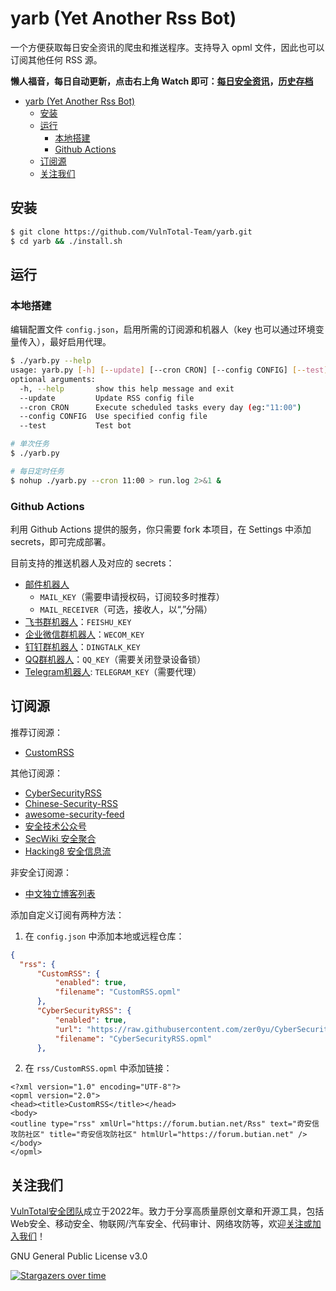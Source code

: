 # yarb (Yet Another Rss Bot)

一个方便获取每日安全资讯的爬虫和推送程序。支持导入 opml 文件，因此也可以订阅其他任何 RSS 源。

**懒人福音，每日自动更新，点击右上角 Watch 即可：[每日安全资讯](./today.md)，[历史存档](./archive)**

- [yarb (Yet Another Rss Bot)](#yarb-yet-another-rss-bot)
  - [安装](#安装)
  - [运行](#运行)
    - [本地搭建](#本地搭建)
    - [Github Actions](#github-actions)
  - [订阅源](#订阅源)
  - [关注我们](#关注我们)

## 安装

```sh
$ git clone https://github.com/VulnTotal-Team/yarb.git
$ cd yarb && ./install.sh
```

## 运行

### 本地搭建

编辑配置文件 `config.json`，启用所需的订阅源和机器人（key 也可以通过环境变量传入），最好启用代理。

```sh
$ ./yarb.py --help                            
usage: yarb.py [-h] [--update] [--cron CRON] [--config CONFIG] [--test]
optional arguments:
  -h, --help       show this help message and exit
  --update         Update RSS config file
  --cron CRON      Execute scheduled tasks every day (eg:"11:00")
  --config CONFIG  Use specified config file
  --test           Test bot

# 单次任务
$ ./yarb.py

# 每日定时任务
$ nohup ./yarb.py --cron 11:00 > run.log 2>&1 &
```

### Github Actions

利用 Github Actions 提供的服务，你只需要 fork 本项目，在 Settings 中添加 secrets，即可完成部署。

目前支持的推送机器人及对应的 secrets：

- [邮件机器人](https://service.mail.qq.com/cgi-bin/help?subtype=1&&id=28&&no=1001256)
  - `MAIL_KEY`（需要申请授权码，订阅较多时推荐）
  - `MAIL_RECEIVER`（可选，接收人，以“,”分隔）
- [飞书群机器人](https://open.feishu.cn/document/ukTMukTMukTM/ucTM5YjL3ETO24yNxkjN)：`FEISHU_KEY`
- [企业微信群机器人](https://developer.work.weixin.qq.com/document/path/91770)：`WECOM_KEY`
- [钉钉群机器人](https://open.dingtalk.com/document/robots/custom-robot-access)：`DINGTALK_KEY`
- [QQ群机器人](https://github.com/Mrs4s/go-cqhttp)：`QQ_KEY`（需要关闭登录设备锁）
- [Telegram机器人](https://core.telegram.org/bots/api): `TELEGRAM_KEY`（需要代理）

## 订阅源

推荐订阅源：

- [CustomRSS](rss/CustomRSS.opml)

其他订阅源：

- [CyberSecurityRSS](https://github.com/zer0yu/CyberSecurityRSS)
- [Chinese-Security-RSS](https://github.com/zhengjim/Chinese-Security-RSS)
- [awesome-security-feed](https://github.com/mrtouch93/awesome-security-feed)
- [安全技术公众号](https://github.com/ttttmr/wechat2rss)
- [SecWiki 安全聚合](https://www.sec-wiki.com/opml/index)
- [Hacking8 安全信息流](https://i.hacking8.com/)

非安全订阅源：

- [中文独立博客列表](https://github.com/timqian/chinese-independent-blogs)

添加自定义订阅有两种方法：

1. 在 `config.json` 中添加本地或远程仓库：

```json
{
  "rss": {
      "CustomRSS": {
          "enabled": true,
          "filename": "CustomRSS.opml"
      },
      "CyberSecurityRSS": {
          "enabled": true,
          "url": "https://raw.githubusercontent.com/zer0yu/CyberSecurityRSS/master/CyberSecurityRSS.opml",
          "filename": "CyberSecurityRSS.opml"
      },
```

2. 在 `rss/CustomRSS.opml` 中添加链接：

```opml
<?xml version="1.0" encoding="UTF-8"?>
<opml version="2.0">
<head><title>CustomRSS</title></head>
<body>
<outline type="rss" xmlUrl="https://forum.butian.net/Rss" text="奇安信攻防社区" title="奇安信攻防社区" htmlUrl="https://forum.butian.net" />
</body>
</opml>
```

## 关注我们

[VulnTotal安全团队](https://github.com/VulnTotal-Team)成立于2022年。致力于分享高质量原创文章和开源工具，包括Web安全、移动安全、物联网/汽车安全、代码审计、网络攻防等，欢迎[关注或加入我们](https://github.com/VulnTotal-Team/.github/blob/main/README.md)！

GNU General Public License v3.0

[![Stargazers over time](https://starchart.cc/VulnTotal-Team/yarb.svg)](https://starchart.cc/VulnTotal-Team/yarb)
